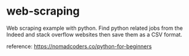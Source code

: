 # web-scraping
Web scraping example with python.
Find python related jobs from the Indeed and stack overflow websites then save them as a CSV format.

reference: https://nomadcoders.co/python-for-beginners
